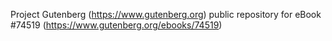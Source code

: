 Project Gutenberg (https://www.gutenberg.org) public repository for
eBook #74519 (https://www.gutenberg.org/ebooks/74519)
